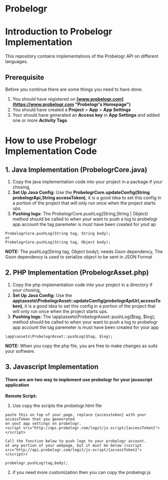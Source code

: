 # Probelogr

# Introduction to Probelogr Implementation

This repository contains implementations of the Probelogr API on different languages.

## Prerequisite
Before you continue there are some things you need to have done.
1. You should have registered on __[www.probelogr.com](https://www.probelogr.com "Probelogr's Homepage")__
2. You should have created a __Project__ > __App__ > __App Settings__
3. Your should have generated an __Access key__ in __App Settings__ and added one or more __Activity Tags__


# How to use Probelogr Implementation Code

## 1. Java Implementation (ProbelogrCore.java)
1.  Copy the java implementation code into your project in a package if your chosing,
2.  __Set Up Java Config:__ Use the __ProbelogrCore.updateConfig(String probelogrApi,String accessToken)__, it is a good idea to set this config in a portion of the project that will only run once when the project starts ups.
3. __Pushing logs:__ The ProbelogrCore.pushLog(String,String | Object) method should be called to when your want to push a log to probelogr app account
the tag paremeter is must have been created for yout ap
```
ProbelogrCore.pushLog(String tag, String body);
or
ProbelogrCore.pushLog(String tag, Object body);
```
__NOTE:__ The pushLog(String tag, Object body); needs Gson dependency,
The Gson dependency is used to serialize object to be sent in JSON Format

  
  
## 2. PHP Implementation (ProbelogrAsset.php)
1.  Copy the php implementation code into your project in a directory if your chosing,
2.  __Set Up Java Config:__ Use the __app\assets\ProbelogrAsset::updateConfig($probelogrApiUrl,$accessToken)__, it is a good idea to set this config in a portion of the project that will only run once when the project starts ups.
3. __Pushing logs:__ The \app\assets\ProbelogrAsset::pushLog($tag, $log); method should be called to when your want to push a log to probelogr app account
the tag paremeter is must have been created for your app
```
\app\assets\ProbelogrAsset::pushLog($tag, $log);
```
__NOTE:__ When you copy the php file, you are free to make changes as suits your software.

## 3. Javascript Implementation
#### There are are two way to implement use probelogr for your javascript application
__Remote Script:__
1. Use copy the scripts the probelogr.html file
```
paste this on top of your page, replace {accesstoken} with your accessToken that you genenrated
on yout app settings on probelogr.
<script src="http://api.probelogr.com/logit/js-script/{accessToken}"></script>

Call the function below to push logs to your probelogr account.
at any portion of your webpage, but it must be below (<script src="http://api.probelogr.com/logit/js-script/{accessToken}"></script>)

probelogr.pushLog(tag,body);
```

2. if you need more customization then you can copy the probelogr.js
